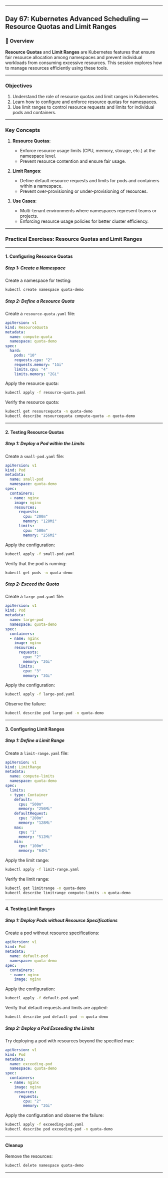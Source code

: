 ﻿---

## Day 67: Kubernetes Advanced Scheduling — Resource Quotas and Limit Ranges

### 📘 Overview

**Resource Quotas** and **Limit Ranges** are Kubernetes features that ensure fair resource allocation among namespaces and prevent individual workloads from consuming excessive resources. This session explores how to manage resources efficiently using these tools.

---

### Objectives

1. Understand the role of resource quotas and limit ranges in Kubernetes.
2. Learn how to configure and enforce resource quotas for namespaces.
3. Use limit ranges to control resource requests and limits for individual pods and containers.

---

### Key Concepts

1. **Resource Quotas**:
   - Enforce resource usage limits (CPU, memory, storage, etc.) at the namespace level.
   - Prevent resource contention and ensure fair usage.

2. **Limit Ranges**:
   - Define default resource requests and limits for pods and containers within a namespace.
   - Prevent over-provisioning or under-provisioning of resources.

3. **Use Cases**:
   - Multi-tenant environments where namespaces represent teams or projects.
   - Enforcing resource usage policies for better cluster efficiency.

---

### Practical Exercises: Resource Quotas and Limit Ranges

---

#### 1. Configuring Resource Quotas

##### Step 1: Create a Namespace
Create a namespace for testing:
```bash
kubectl create namespace quota-demo
```

##### Step 2: Define a Resource Quota
Create a `resource-quota.yaml` file:
```yaml
apiVersion: v1
kind: ResourceQuota
metadata:
  name: compute-quota
  namespace: quota-demo
spec:
  hard:
    pods: "10"
    requests.cpu: "2"
    requests.memory: "1Gi"
    limits.cpu: "4"
    limits.memory: "2Gi"
```

Apply the resource quota:
```bash
kubectl apply -f resource-quota.yaml
```

Verify the resource quota:
```bash
kubectl get resourcequota -n quota-demo
kubectl describe resourcequota compute-quota -n quota-demo
```

---

#### 2. Testing Resource Quotas

##### Step 1: Deploy a Pod within the Limits
Create a `small-pod.yaml` file:
```yaml
apiVersion: v1
kind: Pod
metadata:
  name: small-pod
  namespace: quota-demo
spec:
  containers:
  - name: nginx
    image: nginx
    resources:
      requests:
        cpu: "200m"
        memory: "128Mi"
      limits:
        cpu: "500m"
        memory: "256Mi"
```

Apply the configuration:
```bash
kubectl apply -f small-pod.yaml
```

Verify that the pod is running:
```bash
kubectl get pods -n quota-demo
```

##### Step 2: Exceed the Quota
Create a `large-pod.yaml` file:
```yaml
apiVersion: v1
kind: Pod
metadata:
  name: large-pod
  namespace: quota-demo
spec:
  containers:
  - name: nginx
    image: nginx
    resources:
      requests:
        cpu: "2"
        memory: "2Gi"
      limits:
        cpu: "3"
        memory: "3Gi"
```

Apply the configuration:
```bash
kubectl apply -f large-pod.yaml
```

Observe the failure:
```bash
kubectl describe pod large-pod -n quota-demo
```

---

#### 3. Configuring Limit Ranges

##### Step 1: Define a Limit Range
Create a `limit-range.yaml` file:
```yaml
apiVersion: v1
kind: LimitRange
metadata:
  name: compute-limits
  namespace: quota-demo
spec:
  limits:
  - type: Container
    default:
      cpu: "500m"
      memory: "256Mi"
    defaultRequest:
      cpu: "200m"
      memory: "128Mi"
    max:
      cpu: "1"
      memory: "512Mi"
    min:
      cpu: "100m"
      memory: "64Mi"
```

Apply the limit range:
```bash
kubectl apply -f limit-range.yaml
```

Verify the limit range:
```bash
kubectl get limitrange -n quota-demo
kubectl describe limitrange compute-limits -n quota-demo
```

---

#### 4. Testing Limit Ranges

##### Step 1: Deploy Pods without Resource Specifications
Create a pod without resource specifications:
```yaml
apiVersion: v1
kind: Pod
metadata:
  name: default-pod
  namespace: quota-demo
spec:
  containers:
  - name: nginx
    image: nginx
```

Apply the configuration:
```bash
kubectl apply -f default-pod.yaml
```

Verify that default requests and limits are applied:
```bash
kubectl describe pod default-pod -n quota-demo
```

##### Step 2: Deploy a Pod Exceeding the Limits
Try deploying a pod with resources beyond the specified max:
```yaml
apiVersion: v1
kind: Pod
metadata:
  name: exceeding-pod
  namespace: quota-demo
spec:
  containers:
  - name: nginx
    image: nginx
    resources:
      requests:
        cpu: "2"
        memory: "2Gi"
```

Apply the configuration and observe the failure:
```bash
kubectl apply -f exceeding-pod.yaml
kubectl describe pod exceeding-pod -n quota-demo
```

---

#### Cleanup

Remove the resources:
```bash
kubectl delete namespace quota-demo
```

---
